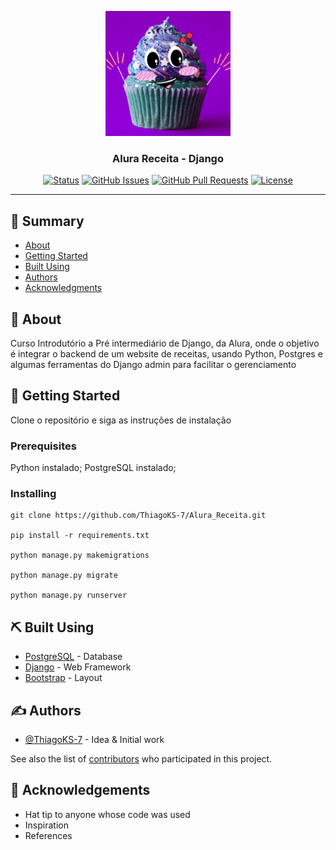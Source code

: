 <p align="center">
  <a href="" rel="noopener">
 <img width=200px height=200px src="./alura_receita/static/img/core-img/logo-gif.gif" alt="Project logo"></a>
</p>

<h3 align="center">Alura Receita - Django</h3>

<div align="center">

[![Status](https://img.shields.io/badge/status-active-success.svg)]()
[![GitHub Issues](https://img.shields.io/github/issues/ThiagoKS-7/Alura_Receita)](https://github.com/kylelobo/The-Documentation-Compendium/issues)
[![GitHub Pull Requests](https://img.shields.io/github/issues-pr/ThiagoKS-7/Alura_Receita)](https://github.com/kylelobo/The-Documentation-Compendium/pulls)
[![License](https://img.shields.io/badge/license-MIT-blue.svg)](/LICENSE)

</div>

---

## 📝 Summary

- [About](#about)
- [Getting Started](#getting_started)
- [Built Using](#built_using)
- [Authors](#authors)
- [Acknowledgments](#acknowledgement)

## 🧐 About <a name = "about"></a>

Curso Introdutório a Pré intermediário de Django, da Alura, onde o objetivo é integrar o backend de um website de receitas, usando Python, Postgres e algumas ferramentas do Django admin para facilitar o gerenciamento

## 🏁 Getting Started <a name = "getting_started"></a>

Clone o repositório e siga as instruções de instalação

### Prerequisites

Python instalado;
PostgreSQL instalado;

### Installing

```
git clone https://github.com/ThiagoKS-7/Alura_Receita.git

pip install -r requirements.txt

python manage.py makemigrations

python manage.py migrate

python manage.py runserver
```

## ⛏️ Built Using <a name = "built_using"></a>

- [PostgreSQL](https://www.postgresql.org) - Database
- [Django](https://www.djangoproject.com) - Web Framework
- [Bootstrap](https://getbootstrap.com) - Layout

## ✍️ Authors <a name = "authors"></a>

- [@ThiagoKS-7](https://github.com/ThiagoKS-7) - Idea & Initial work

See also the list of [contributors](https://github.com/ThiagoKS-7/Alura_Receita/contributors) who participated in this project.

## 🎉 Acknowledgements <a name = "acknowledgement"></a>

- Hat tip to anyone whose code was used
- Inspiration
- References
